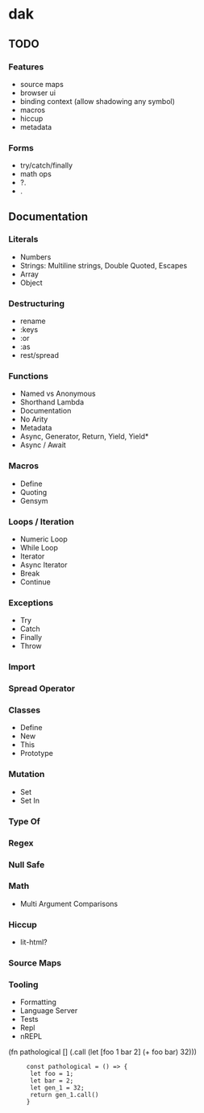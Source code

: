 # dak

## TODO

### Features

- source maps
- browser ui
- binding context (allow shadowing any symbol)
- macros
- hiccup
- metadata

### Forms

- try/catch/finally
- math ops
- ?.
- .

## Documentation

### Literals

- Numbers
- Strings: Multiline strings, Double Quoted, Escapes
- Array
- Object

### Destructuring

- rename
- :keys
- :or
- :as
- rest/spread

### Functions

- Named vs Anonymous
- Shorthand Lambda
- Documentation
- No Arity
- Metadata
- Async, Generator, Return, Yield, Yield\*
- Async / Await

### Macros

- Define
- Quoting
- Gensym

### Loops / Iteration

- Numeric Loop
- While Loop
- Iterator
- Async Iterator
- Break
- Continue

### Exceptions

- Try
- Catch
- Finally
- Throw

### Import

### Spread Operator

### Classes

- Define
- New
- This
- Prototype

### Mutation

- Set
- Set In

### Type Of

### Regex

### Null Safe

### Math

- Multi Argument Comparisons

### Hiccup

- lit-html?

### Source Maps

### Tooling

- Formatting
- Language Server
- Tests
- Repl
- nREPL

(fn pathological []
(.call (let [foo 1
bar 2]
(+ foo bar)
32)))

         const pathological = () => {
          let foo = 1;
          let bar = 2;
          let gen_1 = 32;
          return gen_1.call()
         }
